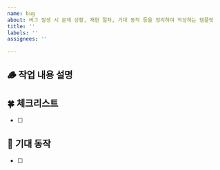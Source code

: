 ```yaml
---
name: bug
about: 버그 발생 시 문제 상황, 재현 절차, 기대 동작 등을 정리하여 작성하는 템플릿
title: ''
labels: ''
assignees: ''

---
```


## 🪵 작업 내용 설명

<!-- 해당 브랜치에서 작업할 내용을 간단하게 작성해주세요 -->

## 🍀 체크리스트
<!---  "중요한 순서" 대로 작업 리스트를 작성해주세요 -->

- [ ]

## 🎯 기대 동작

- [ ]
